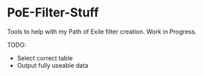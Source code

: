 # PoE-Filter-Stuff
Tools to help with my Path of Exile filter creation. Work in Progress.

TODO:
- Select correct table
- Output fully useable data
